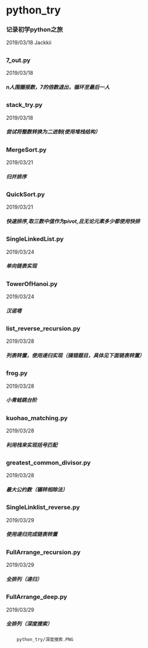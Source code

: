 # python_try
### 记录初学python之旅
2019/03/18    Jackkii

##
### 7_out.py
2019/03/18
##### n人围圈报数，7的倍数退出，循环至最后一人
## 
### stack_try.py
2019/03/18
##### 尝试将整数转换为二进制(使用堆栈结构）
##
### MergeSort.py
2019/03/21
##### 归并排序
##
### QuickSort.py
2019/03/21
##### 快速排序,取三数中值作为pivot,且无论元素多少都使用快排
##
### SingleLinkedList.py
2019/03/24
##### 单向链表实现
##
### TowerOfHanoi.py
2019/03/24
##### 汉诺塔
##
### list_reverse_recursion.py
2019/03/28
##### 列表转置，使用递归实现（搞错题目，具体见下面链表转置）
##
### frog.py
2019/03/28
##### 小青蛙跳台阶
##
### kuohao_matching.py
2019/03/28
##### 利用栈来实现括号匹配
##
### greatest_common_divisor.py
2019/03/28
##### 最大公约数（辗转相除法）
##
### SingleLinklist_reverse.py
2019/03/29
##### 使用递归完成链表转置
##
### FullArrange_recursion.py
2019/03/29
##### 全排列（递归）
##
### FullArrange_deep.py
2019/03/29
##### 全排列（深度搜索）
        python_try/深度搜索.PNG
      
##
